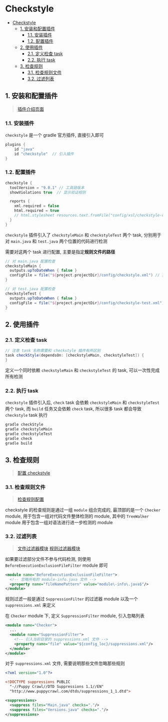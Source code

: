 # Checkstyle

- [Checkstyle](#checkstyle)
  - [1. 安装和配置插件](#1-安装和配置插件)
    - [1.1. 安装插件](#11-安装插件)
    - [1.2. 配置插件](#12-配置插件)
  - [2. 使用插件](#2-使用插件)
    - [2.1. 定义检查 task](#21-定义检查-task)
    - [2.2. 执行 task](#22-执行-task)
  - [3. 检查规则](#3-检查规则)
    - [3.1. 检查规则文件](#31-检查规则文件)
    - [3.2. 过滤列表](#32-过滤列表)

## 1. 安装和配置插件

> [插件介绍页面]([checkStyle](https://docs.gradle.org/current/userguide/checkstyle_plugin.html))

### 1.1. 安装插件

`checkstyle` 是一个 gradle 官方插件, 直接引入即可

```groovy
plugins {
    id "java"
    id "checkstyle"  // 引入插件
}
```

### 1.2. 配置插件

```groovy
checkstyle {
  toolVersion = "9.0.1" // 工具链版本
  showViolations true  // 显示验证规则

  reports {
    xml.required = false
    html.required = true
    // html.stylesheet resources.text.fromFile("config/xsl/checkstyle-custom.xsl")
  }
}
```

`checkstyle` 插件引入了 `checkstyleMain` 和 `checkstyleTest` 两个 task, 分别用于对 `main.java` 和 `test.java` 两个位置的代码进行检测

需要对这两个 task 进行配置, 主要是指定**规则文件的路径**

```groovy
// 对 main.java 配置检查
checkstyleMain {
  outputs.upToDateWhen { false }
  configFile = file("${project.projectDir}/config/checkstyle.xml") // 指定检查规则文件
}

// 对 test.java 配置检查
checkstyleTest {
  outputs.upToDateWhen { false }
  configFile = file("${project.projectDir}/config/checkstyle-test.xml") // 指定检查规则文件
}
```

## 2. 使用插件

### 2.1. 定义检查 task

```groovy
// 注意 task 名称需要和 checkstyle 插件有所区别
task checkStyle(dependsOn: [checkstyleMain, checkstyleTest]) {
}
```

定义一个同时依赖 `checkstyleMain` 和 `checkstyleTest` 的 task, 可以一次性完成所有检测

### 2.2. 执行 task

`checkstyle` 插件引入后, `check` task 会依赖 `checkstyleMain` 和 `checkstyleTest` 两个 task, 而 `build` 任务又会依赖 `check` task, 所以很多 task 都会导致 `checkstyle` task 执行

```bash
gradle checkStyle
gradle checkstyleMain
gradle checkstyleTest
gradle check
gradle build
```

## 3. 检查规则

> [配置 checkstyle](https://checkstyle.org/config.html)

### 3.1. 检查规则文件

> [检查规则配置](https://checkstyle.org/checks.html)

checkstyle 的检查规则是通过一组 `module` 组合完成的, 最顶部的是一个 `Checker` module, 用于包含一组对代码文件整体检测的 module, 其中的 `TreeWalker` module 用于包含一组对语法进行进一步检测的 module

### 3.2. 过滤列表

> [文件过滤器模块](https://checkstyle.org/config_filefilters.html)
> [规则过滤器模块](https://checkstyle.org/config_filters.html)

如果要过滤部分文件不参与代码检测, 则使用 `BeforeExecutionExclusionFileFilter` module 即可

```xml
<module name="BeforeExecutionExclusionFileFilter">
  <!-- 忽略所有的 module-info.java 文件 -->
  <property name="fileNamePattern" value="module\-info\.java$"/>
</module>
```

规则过滤一般是通过 `SuppressionFilter` 的过滤器 module 以及一个 `suppressions.xml` 来定义

在 `Checker` module 下, 定义 `SuppressionFilter` module, 引入忽略列表

```xml
<module name="Checker">
  ...
  <module name="SuppressionFilter">
    <!-- 引入当前目录的 suppressions.xml 文件 -->
    <property name="file" value="${config_loc}/suppressions.xml"/>
  </module>
</module>
```

对于 `suppressions.xml` 文件, 需要说明那些文件忽略那些规则

```xml
<?xml version="1.0"?>

<!DOCTYPE suppressions PUBLIC
  "-//Puppy Crawl//DTD Suppressions 1.1//EN"
  "http://www.puppycrawl.com/dtds/suppressions_1_1.dtd">

<suppressions>
  <suppress files="Main.java" checks="."/>
  <suppress files="Versions.java" checks="."/>
</suppressions>
```
